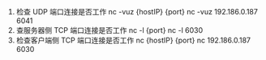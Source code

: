 1. 检查 UDP 端口连接是否工作        nc -vuz {hostIP} {port}   nc -vuz 192.186.0.187 6041
2. 查服务器侧 TCP 端口连接是否工作   nc -l {port}   nc -l 6030
3. 检查客户端侧 TCP 端口连接是否工作 nc {hostIP} {port} nc 192.186.0.187 6030